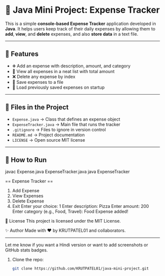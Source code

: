 # 💸 Java Mini Project: Expense Tracker

This is a simple **console-based Expense Tracker** application developed in **Java**. It helps users keep track of their daily expenses by allowing them to **add**, **view**, and **delete** expenses, and also **store data** in a text file.

---

## 📌 Features

- ➕ Add an expense with description, amount, and category
- 📄 View all expenses in a neat list with total amount
- ❌ Delete any expense by index
- 💾 Save expenses to a file
- 🔄 Load previously saved expenses on startup

---

## 📂 Files in the Project

- `Expense.java` → Class that defines an expense object
- `ExpenseTracker.java` → Main file that runs the tracker
- `.gitignore` → Files to ignore in version control
- `README.md` → Project documentation
- `LICENSE` → Open source MIT license

---

## 🚀 How to Run
javac Expense.java ExpenseTracker.java
java ExpenseTracker


== Expense Tracker ==
1. Add Expense
2. View Expenses
3. Delete Expense
4. Exit
Enter your choice: 1
Enter description: Pizza
Enter amount: 200
Enter category (e.g., Food, Travel): Food
Expense added!


📜 License
This project is licensed under the MIT License.

✨ Author
Made with ❤️ by KRUTPATEL01 and collaborators.



---

Let me know if you want a Hindi version or want to add screenshots or GitHub stats badges.


1. Clone the repo:
   ```bash
   git clone https://github.com/KRUTPATEL01/java-mini-project.git


